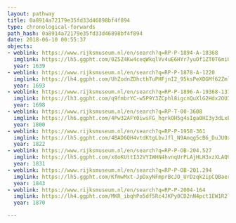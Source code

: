 ```yaml
---
layout: pathway
title: 0a8914a72179e35fd33d46898bf4f894
type: chronological-forwards
path_hash: 0a8914a72179e35fd33d46898bf4f894
date: 2018-06-10 00:55:37
objects:
- weblink: https://www.rijksmuseum.nl/en/search?q=RP-P-1894-A-18368
  imglink: https://lh5.ggpht.com/0Z5Z4Kw4ceqWkqlVv4uE6HYr7yuOf1ZT0T6miUAvxkY9D5eCjtziCbd-3BRGczoHaaaVWPd7nbxoULR00YBGraFDtauT=s200
  year: 1639
- weblink: https://www.rijksmuseum.nl/en/search?q=RP-P-1878-A-1220
  imglink: https://lh4.ggpht.com/UhZodnZDhcthTuPHFjnI2_95ksPeXDGMf62Zmlby_gVhbRx0J8eN6_ACQ1rGD_P8vn99_NM14aR9CenNHFO2r8AcSKZG=s200
  year: 1693
- weblink: https://www.rijksmuseum.nl/en/search?q=RP-P-1896-A-19368-1376
  imglink: https://lh3.ggpht.com/q9fmbrYC-w5P9Y3ZCphl8igcnQuXlG2Hdx2OUI2ve9jJEnBspU5FWbrZeX7yUB15n6Cbq4K5hZe0kIT0FLYvku8P8g=s200
  year: 1698
- weblink: https://www.rijksmuseum.nl/en/search?q=RP-T-00-3608
  imglink: https://lh6.ggpht.com/4Pw32AFY0iwsFG_hqrkOH5g4sIga0HI3y3dLxEZvMr1WOXcXUmZBC_fwb8Lmfb-pYSGpDIYo0Uxojeen7Uya3TzGVuUv=s200
  year: 1800
- weblink: https://www.rijksmuseum.nl/en/search?q=RP-P-1958-361
  imglink: https://lh5.ggpht.com/4BAD6QH4vtdKtgLbvJfl_N9Amqg5cB6_DuJU0xJn8olmcdULyGThK6xjjE-RAndvhZ4eQA3HQwWQW53H4ESpCw6JatUM=s200
  year: 1822
- weblink: https://www.rijksmuseum.nl/en/search?q=RP-P-OB-204.527
  imglink: https://lh5.ggpht.com/x8oKUttI32VYIWHN4hvnqUrPLAjHLH3xzXLAQ9NiRDBNBcKTNH4Y8SBftcD1r_1xQsUL1tF4998vYjdVO771lSg4WZA=s200
  year: 1831
- weblink: https://www.rijksmuseum.nl/en/search?q=RP-P-OB-201.294
  imglink: https://lh5.ggpht.com/KfmwMxt-JpDxyNFmprBcJO_UrDzqk2ipCQBaeru6ciEdd_2ZB3I_q2S0jdJNsBo_2cclZgNvNwOH0xWrYzBUvh_F7yA=s200
  year: 1843
- weblink: https://www.rijksmuseum.nl/en/search?q=RP-P-2004-164
  imglink: https://lh4.ggpht.com/MKR_ibqhPo5df5Rc4JKPy0CD2nN4pct1EW1R2ly-xmVNDx1gBGZDti8faQT5MUbCcMnxQEy4dp85MqytEH8JAmrpIX_z=s200
  year: 1870

---
```

